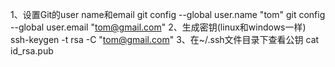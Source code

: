 1、设置Git的user name和email
git config --global user.name "tom"
git config --global user.email "tom@gmail.com"
2、生成密钥(linux和windows一样)
ssh-keygen -t rsa -C "tom@gmail.com"
3、在~/.ssh文件目录下查看公钥
cat id_rsa.pub
